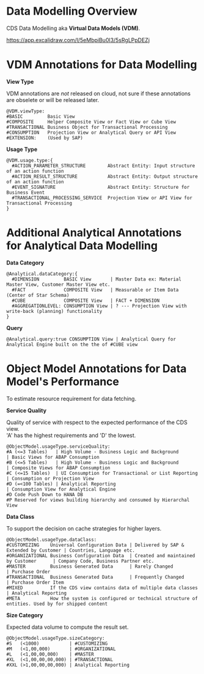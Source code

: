 # Data Modelling Overview

CDS Data Modelling aka **Virtual Data Models (VDM)**. 

https://app.excalidraw.com/l/5eMbpiBu0l3/5sRgLPpDEZj

# VDM Annotations for Data Modelling

**View Type**<br />

VDM annotations are _not_ released on cloud, not sure if these annotations are obselete or will be released later.

```
@VDM.viewType:
#BASIC         Basic View
#COMPOSITE     Helper Composite View or Fact View or Cube View
#TRANSACTIONAL Business Object for Transactional Processing
#CONSUMPTION   Projection View or Analytical Query or API View
#EXTENSION:    (Used by SAP)
```

**Usage Type**<br />

```
@VDM.usage.type:{
  #ACTION_PARAMETER_STRUCTURE        Abstract Entity: Input structure of an action function
  #ACTION_RESULT_STRUCTURE           Abstract Entity: Output structure of an action function
  #EVENT_SIGNATURE                   Abstract Entity: Structure for Business Event 
  #TRANSACTIONAL_PROCESSING_SERVICE  Projection View or API View for Transactional Processing
}
```

# Additional Analytical Annotations for Analytical Data Modelling

**Data Category**

```
@Analytical.dataCategory:{
  #DIMENSION         BASIC View       | Master Data ex: Material Master View, Customer Master View etc.
  #FACT              COMPOSITE View   | Measurable or Item Data (Center of Star Schema) 
  #CUBE              COMPOSITE View   | FACT + DIMENSION
  #AGGREGATIONLEVEL: CONSUMPTION View | ? --- Projection View with write-back (planning) functionality 
}
```

**Query**

```
@Analytical.query:true CONSUMPTION View | Analytical Query for Analytical Engine built on the the of #CUBE view
```

# Object Model Annotations for Data Model's Performance

To estimate resource requirement for data fetching. <br />

**Service Quality**<br />

Quality of service with respect to the expected performance of the CDS view.<br />
'A' has the highest requirements and 'D' the lowest. 

```
@ObjectModel.usageType.serviceQuality:
#A (<=3 Tables)   | High Volume - Business Logic and Background        | Basic Views for ABAP Consumption
#B (<=5 Tables)   | High Volume - Business Logic and Background        | Composite Views for ABAP Consumption
#C (<=15 Tables)  | UI Consumption for Transactional or List Reporting | Consumption or Projection View 
#D (=<100 Tables) | Analytical Reporting                               | Consumption View for Analytical Engine
#D Code Push Down to HANA DB
#P Reserved for views building hierarchy and consumed by Hierarchal View
```

**Data Class**<br />

To support the decision on cache strategies for higher layers.

```
@ObjectModel.usageType.dataClass:
#CUSTOMIZING    Universal Configuration Data | Delivered by SAP & Extended by Customer | Countries, Language etc.
#ORGANIZATIONAL Business Configuration Data  | Created and maintained by Customer      | Company Code, Business Partner etc.
#MASTER         Business Generated Data      | Rarely Changed                          | Purchase Order
#TRANSACTIONAL  Business Generated Data      | Frequently Changed                      | Purchase Order Item
#MIXED          If the CDS view contains data of multiple data classes                 | Analytical Reporting
#META           How the system is configured or technical structure of entities. Used by for shipped content
```

**Size Category**<br />

Expected data volume to compute the result set.

```
@ObjectModel.usageType.sizeCategory: 
#S   (<1000)           | #CUSTOMIZING
#M   (<1,00,000)       | #ORGANIZATIONAL 
#L   (<1,00,00,000)    | #MASTER
#XL  (<1,00,00,00,000) | #TRANSACTIONAL
#XXL (>1,00,00,00,000) | Analytical Reporting
```

